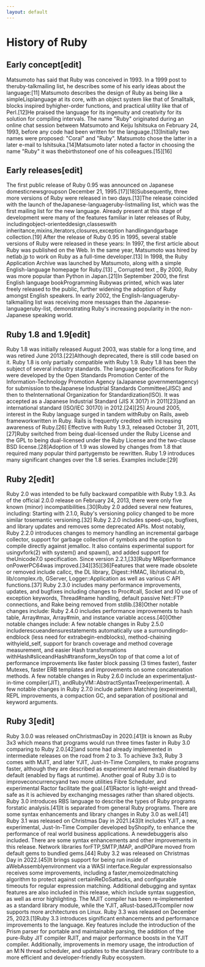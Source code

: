 ```yaml
---
layout: default
---
```

# History of Ruby
## Early concept[edit]
Matsumoto has said that Ruby was conceived in 1993. In a 1999 post to theruby-talkmailing list, he describes some of his early ideas about the language:[11]
Matsumoto describes the design of Ruby as being like a simpleLisplanguage at its core, with an object system like that of Smalltalk, blocks inspired byhigher-order functions, and practical utility like that of Perl.[12]He praised the language for its ingenuity and creativity for its solution for compiling intervals.
The name "Ruby" originated during an online chat session between Matsumoto and Keiju Ishitsuka on February 24, 1993, before any code had been written for the language.[13]Initially two names were proposed: "Coral" and "Ruby". Matsumoto chose the latter in a later e-mail to Ishitsuka.[14]Matsumoto later noted a factor in choosing the name "Ruby" it was thebirthstoneof one of his colleagues.[15][16]
## Early releases[edit]
The first public release of Ruby 0.95 was announced on Japanese domesticnewsgroupson December 21, 1995.[17][18]Subsequently, three more versions of Ruby were released in two days.[13]The release coincided with the launch of theJapanese-languageruby-listmailing list, which was the first mailing list for the new language.
Already present at this stage of development were many of the features familiar in later releases of Ruby, includingobject-orienteddesign,classeswith inheritance,mixins,iterators,closures,exception handlingandgarbage collection.[19]
After the release of Ruby 0.95 in 1995, several stable versions of Ruby were released in these years:
In 1997, the first article about Ruby was published on the Web. In the same year, Matsumoto was hired by netlab.jp to work on Ruby as a full-time developer.[13]
In 1998, the Ruby Application Archive was launched by Matsumoto, along with a simple English-language homepage for Ruby.[13]
_ Corrupted text _
By 2000, Ruby was more popular than Python in Japan.[21]In September 2000, the first English language bookProgramming Rubywas printed, which was later freely released to the public, further widening the adoption of Ruby amongst English speakers. In early 2002, the English-languageruby-talkmailing list was receiving more messages than the Japanese-languageruby-list, demonstrating Ruby's increasing popularity in the non-Japanese speaking world.
## Ruby 1.8 and 1.9[edit]
Ruby 1.8 was initially released August 2003, was stable for a long time, and was retired June 2013.[22]Although deprecated, there is still code based on it. Ruby 1.8 is only partially compatible with Ruby 1.9.
Ruby 1.8 has been the subject of several industry standards. The language specifications for Ruby were developed by the Open Standards Promotion Center of the Information-Technology Promotion Agency (aJapanese governmentagency) for submission to theJapanese Industrial Standards Committee(JISC) and then to theInternational Organization for Standardization(ISO). It was accepted as a Japanese Industrial Standard (JIS X 3017) in 2011[23]and an international standard (ISO/IEC 30170) in 2012.[24][25]
Around 2005, interest in the Ruby language surged in tandem withRuby on Rails, aweb frameworkwritten in Ruby. Rails is frequently credited with increasing awareness of Ruby.[26]
Effective with Ruby 1.9.3, released October 31, 2011,[27]Ruby switched from being dual-licensed under the Ruby License and the GPL to being dual-licensed under the Ruby License and the two-clause BSD license.[28]Adoption of 1.9 was slowed by changes from 1.8 that required many popular third partygemsto be rewritten. Ruby 1.9 introduces many significant changes over the 1.8 series. Examples include:[29]
## Ruby 2[edit]
Ruby 2.0 was intended to be fully backward compatible with Ruby 1.9.3. As of the official 2.0.0 release on February 24, 2013, there were only five known (minor) incompatibilities.[30]Ruby 2.0 added several new features, including:
Starting with 2.1.0, Ruby's versioning policy changed to be more similar tosemantic versioning.[32]
Ruby 2.2.0 includes speed-ups, bugfixes, and library updates and removes some deprecated APIs. Most notably, Ruby 2.2.0 introduces changes to memory handling     an incremental garbage collector, support for garbage collection of symbols and the option to compile directly against jemalloc. It also contains experimental support for usingvfork(2) with system() and spawn(), and added support for theUnicode7.0 specification. Since version 2.2.1,[33]Ruby MRIperformance onPowerPC64was improved.[34][35][36]Features that were made obsolete or removed include callcc, the DL library, Digest::HMAC, lib/rational.rb, lib/complex.rb, GServer, Logger::Application as well as various C API functions.[37]
Ruby 2.3.0 includes many performance improvements, updates, and bugfixes including changes to Proc#call, Socket and IO use of exception keywords, Thread#name handling, default passive Net::FTP connections, and Rake being removed from stdlib.[38]Other notable changes include:
Ruby 2.4.0 includes performance improvements to hash table, Array#max, Array#min, and instance variable access.[40]Other notable changes include:
A few notable changes in Ruby 2.5.0 includerescueandensurestatements automatically use a surroundingdo-endblock (less need for extrabegin-endblocks), method-chaining withyield_self, support for branch coverage and method coverage measurement, and easier Hash transformations withHash#sliceandHash#transform_keysOn top of that come a lot of performance improvements like faster block passing (3 times faster), faster Mutexes, faster ERB templates and improvements on some concatenation methods.
A few notable changes in Ruby 2.6.0 include an experimentaljust-in-time compiler(JIT), andRubyVM::AbstractSyntaxTree(experimental).
A few notable changes in Ruby 2.7.0 include pattern Matching (experimental), REPL improvements, a compaction GC, and separation of positional and keyword arguments.
## Ruby 3[edit]
Ruby 3.0.0 was released onChristmasDay in 2020.[41]It is known as Ruby 3x3 which means that programs would run three times faster in Ruby 3.0 comparing to Ruby 2.0.[42]and some had already implemented in intermediate releases on the road from 2 to 3. To achieve 3x3, Ruby 3 comes with MJIT, and later YJIT, Just-In-Time Compilers, to make programs faster, although they are described as experimental and remain disabled by default (enabled by flags at runtime).
Another goal of Ruby 3.0 is to improveconcurrencyand two more utilities Fibre Scheduler, and experimental Ractor facilitate the goal.[41]Ractor is light-weight and thread-safe as it is achieved by exchanging messages rather than shared objects.
Ruby 3.0 introduces RBS language to describe the types of Ruby programs forstatic analysis.[41]It is separated from general Ruby programs.
There are some syntax enhancements and library changes in Ruby 3.0 as well.[41]
Ruby 3.1 was released on Christmas Day in 2021.[43]It includes YJIT, a new, experimental, Just-In-Time Compiler developed byShopify, to enhance the performance of real world business applications. A newdebuggeris also included. There are some syntax enhancements and other improvements in this release. Network libraries forFTP,SMTP,IMAP, andPOPare moved from default gems to bundled gems.[44]
Ruby 3.2 was released on Christmas Day in 2022.[45]It brings support for being run inside of aWebAssemblyenvironment via a WASI interface.Regular expressionsalso receives some improvements, including a faster,memoizedmatching algorithm to protect against certainReDoSattacks, and configurable timeouts for regular expression matching. Additional debugging and syntax features are also included in this release, which include syntax suggestion, as well as error highlighting. The MJIT compiler has been re-implemented as a standard library module, while the YJIT, aRust-basedJITcompiler now supports more architectures on Linux.
Ruby 3.3 was released on December 25, 2023.[1]Ruby 3.3 introduces significant enhancements and performance improvements to the language. Key features include the introduction of the Prism parser for portable and maintainable parsing, the addition of the pure-Ruby JIT compiler RJIT, and major performance boosts in the YJIT compiler. Additionally, improvements in memory usage, the introduction of an M:N thread scheduler, and updates to the standard library contribute to a more efficient and developer-friendly Ruby ecosystem.
